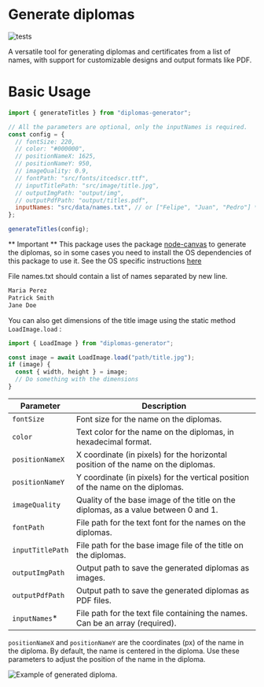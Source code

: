 # Generate diplomas

![tests](https://github.com/flpmcruz/diplomas-generator/actions/workflows/ci.yml/badge.svg)

A versatile tool for generating diplomas and certificates from a list of names, with support for customizable designs and output formats like PDF.

# Basic Usage

```js
import { generateTitles } from "diplomas-generator";

// All the parameters are optional, only the inputNames is required.
const config = {
  // fontSize: 220,
  // color: "#000000",
  // positionNameX: 1625,
  // positionNameY: 950,
  // imageQuality: 0.9,
  // fontPath: "src/fonts/itcedscr.ttf",
  // inputTitlePath: "src/image/title.jpg",
  // outputImgPath: "output/img",
  // outputPdfPath: "output/titles.pdf",
  inputNames: "src/data/names.txt", // or ["Felipe", "Juan", "Pedro"] *Required
};

generateTitles(config);
```

** Important **
This package uses the package [node-canvas](https://www.npmjs.com/package/canvas) to generate the diplomas, so in some cases you need to install the OS dependencies of this package to use it. See the OS specific instructions [here](https://www.npmjs.com/package/canvas)

File names.txt should contain a list of names separated by new line.

```txt
Maria Perez
Patrick Smith
Jane Doe
```

You can also get dimensions of the title image using the static method `LoadImage.load` :

```js
import { LoadImage } from "diplomas-generator";

const image = await LoadImage.load("path/title.jpg");
if (image) {
  const { width, height } = image;
  // Do something with the dimensions
}
```

| Parameter        | Description                                                                         |
| ---------------- | ----------------------------------------------------------------------------------- |
| `fontSize`       | Font size for the name on the diplomas.                                             |
| `color`          | Text color for the name on the diplomas, in hexadecimal format.                     |
| `positionNameX`  | X coordinate (in pixels) for the horizontal position of the name on the diplomas.   |
| `positionNameY`  | Y coordinate (in pixels) for the vertical position of the name on the diplomas.     |
| `imageQuality`   | Quality of the base image of the title on the diplomas, as a value between 0 and 1. |
| `fontPath`       | File path for the text font for the names on the diplomas.                          |
| `inputTitlePath` | File path for the base image file of the title on the diplomas.                     |
| `outputImgPath`  | Output path to save the generated diplomas as images.                               |
| `outputPdfPath`  | Output path to save the generated diplomas as PDF files.                            |
| `inputNames`\*   | File path for the text file containing the names. Can be an array (required).       |

`positionNameX` and `positionNameY` are the coordinates (px) of the name in the diploma. By default, the name is centered in the diploma. Use these parameters to adjust the position of the name in the diploma.

![Example of generated diploma.](https://flpmcruz.github.io/diplomas-generator/example.jpg)
